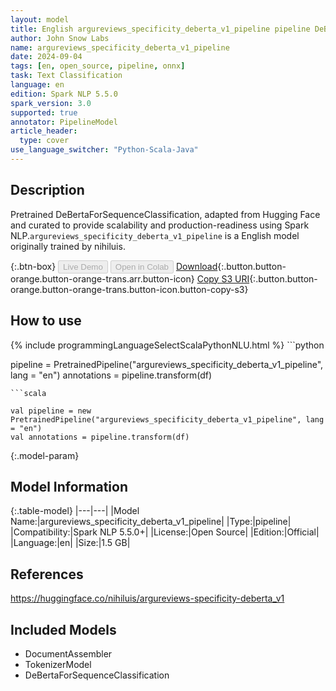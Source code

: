 ```yaml
---
layout: model
title: English argureviews_specificity_deberta_v1_pipeline pipeline DeBertaForSequenceClassification from nihiluis
author: John Snow Labs
name: argureviews_specificity_deberta_v1_pipeline
date: 2024-09-04
tags: [en, open_source, pipeline, onnx]
task: Text Classification
language: en
edition: Spark NLP 5.5.0
spark_version: 3.0
supported: true
annotator: PipelineModel
article_header:
  type: cover
use_language_switcher: "Python-Scala-Java"
---
```


## Description

Pretrained DeBertaForSequenceClassification, adapted from Hugging Face and curated to provide scalability and production-readiness using Spark NLP.`argureviews_specificity_deberta_v1_pipeline` is a English model originally trained by nihiluis.

{:.btn-box}
<button class="button button-orange" disabled>Live Demo</button>
<button class="button button-orange" disabled>Open in Colab</button>
[Download](https://s3.amazonaws.com/auxdata.johnsnowlabs.com/public/models/argureviews_specificity_deberta_v1_pipeline_en_5.5.0_3.0_1725468389145.zip){:.button.button-orange.button-orange-trans.arr.button-icon}
[Copy S3 URI](s3://auxdata.johnsnowlabs.com/public/models/argureviews_specificity_deberta_v1_pipeline_en_5.5.0_3.0_1725468389145.zip){:.button.button-orange.button-orange-trans.button-icon.button-copy-s3}

## How to use



<div class="tabs-box" markdown="1">
{% include programmingLanguageSelectScalaPythonNLU.html %}
```python

pipeline = PretrainedPipeline("argureviews_specificity_deberta_v1_pipeline", lang = "en")
annotations =  pipeline.transform(df)   

```
```scala

val pipeline = new PretrainedPipeline("argureviews_specificity_deberta_v1_pipeline", lang = "en")
val annotations = pipeline.transform(df)

```
</div>

{:.model-param}
## Model Information

{:.table-model}
|---|---|
|Model Name:|argureviews_specificity_deberta_v1_pipeline|
|Type:|pipeline|
|Compatibility:|Spark NLP 5.5.0+|
|License:|Open Source|
|Edition:|Official|
|Language:|en|
|Size:|1.5 GB|

## References

https://huggingface.co/nihiluis/argureviews-specificity-deberta_v1

## Included Models

- DocumentAssembler
- TokenizerModel
- DeBertaForSequenceClassification